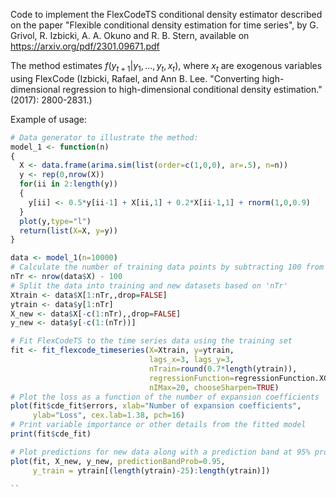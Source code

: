 Code to implement the FlexCodeTS conditional density estimator described on the paper "Flexible conditional density estimation for time series", by G. Grivol, R. Izbicki, A. A. Okuno and R. B. Stern, available on https://arxiv.org/pdf/2301.09671.pdf

The method estimates $f(y_{t+1}|y_1,\ldots,y_t,x_t)$, where $x_t$ are exogenous variables using FlexCode (Izbicki, Rafael, and Ann B. Lee. "Converting high-dimensional regression to high-dimensional conditional density estimation." (2017): 2800-2831.)

Example of usage:

```r
# Data generator to illustrate the method:
model_1 <- function(n)
{
  X <- data.frame(arima.sim(list(order=c(1,0,0), ar=.5), n=n))
  y <- rep(0,nrow(X))
  for(ii in 2:length(y))
  {
    y[ii] <- 0.5*y[ii-1] + X[ii,1] + 0.2*X[ii-1,1] + rnorm(1,0,0.9)
  }
  plot(y,type="l")
  return(list(X=X, y=y))
}

data <- model_1(n=10000)
# Calculate the number of training data points by subtracting 100 from the number of rows in 'X'
nTr <- nrow(data$X) - 100
# Split the data into training and new datasets based on 'nTr'
Xtrain <- data$X[1:nTr,,drop=FALSE]
ytrain <- data$y[1:nTr]
X_new <- data$X[-c(1:nTr),,drop=FALSE]
y_new <- data$y[-c(1:(nTr))]

# Fit FlexCodeTS to the time series data using the training set
fit <- fit_flexcode_timeseries(X=Xtrain, y=ytrain,
                               lags_x=3, lags_y=3,
                               nTrain=round(0.7*length(ytrain)),
                               regressionFunction=regressionFunction.XGBoost,
                               nIMax=20, chooseSharpen=TRUE)
# Plot the loss as a function of the number of expansion coefficients
plot(fit$cde_fit$errors, xlab="Number of expansion coefficients",
     ylab="Loss", cex.lab=1.38, pch=16)
# Print variable importance or other details from the fitted model
print(fit$cde_fit)

# Plot predictions for new data along with a prediction band at 95% probability
plot(fit, X_new, y_new, predictionBandProb=0.95,
     y_train = ytrain[(length(ytrain)-25):length(ytrain)])

``

